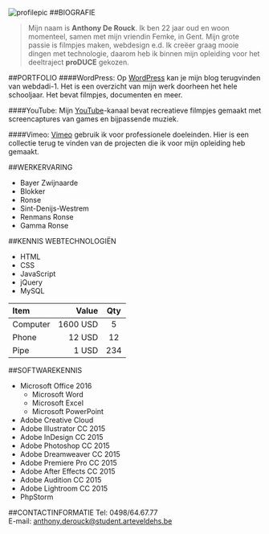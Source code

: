 ![profilepic](https://avatars0.githubusercontent.com/u/14732809?v=3&u=5dd463738d93a6c3e960347b383f4cd23831958c&s=140)
##BIOGRAFIE
>Mijn naam is **Anthony De Rouck**. Ik ben 22 jaar oud en woon momenteel, samen met mijn vriendin Femke, in Gent. Mijn grote passie is filmpjes maken, webdesign e.d. Ik creëer graag mooie dingen met technologie, daarom heb ik binnen mijn opleiding voor het deeltraject **proDUCE** gekozen. 

##PORTFOLIO
####WordPress:
Op [WordPress][] kan je mijn blog terugvinden van webdadi-1. Het is een overzicht van mijn werk doorheen het hele schooljaar. Het bevat filmpjes, documenten en meer.

[WordPress]: https://wordpress.com/stats/day/anthdero.wordpress.com 

####YouTube:
Mijn [YouTube][]-kanaal bevat recreatieve filmpjes gemaakt met screencaptures van games en bijpassende muziek.

[YouTube]: https://www.youtube.com/channel/UCBdy6MMrF5VK9GKFeze2bXg   

####Vimeo:
[Vimeo][] gebruik ik voor professionele doeleinden. Hier is een collectie terug te vinden van de projecten die ik voor mijn opleiding heb gemaakt.

[Vimeo]: https://vimeo.com/user37598482  

##WERKERVARING
* Bayer Zwijnaarde   
* Blokker  
 * Ronse  
 * Sint-Denijs-Westrem  
* Renmans Ronse  
* Gamma Ronse  

##KENNIS WEBTECHNOLOGIËN
* HTML  
* CSS  
* JavaScript  
* jQuery  
* MySQL  

| Item      |    Value | Qty  |
| :-------- | --------:| :--: |
| Computer  | 1600 USD |  5   |
| Phone     |   12 USD |  12  |
| Pipe      |    1 USD | 234  |

##SOFTWAREKENNIS
* Microsoft Office 2016  
  * Microsoft Word    
  * Microsoft Excel  
  * Microsoft PowerPoint   
* Adobe Creative Cloud  
 * Adobe Illustrator CC 2015  
 * Adobe InDesign CC 2015  
 * Adobe Photoshop CC 2015  
 * Adobe Dreamweaver CC 2015  
 * Adobe Premiere Pro CC 2015  
 * Adobe After Effects CC 2015  
 * Adobe Audition CC 2015  
 * Adobe Lightroom CC 2015  
* PhpStorm  

##CONTACTINFORMATIE
Tel: 0498/64.67.77  
E-mail: anthony.derouck@student.arteveldehs.be  
